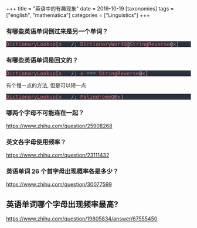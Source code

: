 +++
title = "英语中的有趣现象"
date = 2019-10-19
[taxonomies]
tags = ["english", "mathematica"]
categories = ["Linguistics"]
+++

<h3>有哪些英语单词倒过来是另一个单词？</h3><pre style="background-color:#2b303b;">
<span style="color:#eb6772;">DictionaryLookup</span><span style="color:#abb2bf;">[</span><span style="color:#eb6772;">x__ </span><span style="color:#adb7c9;">/; </span><span style="color:#eb6772;">DictionaryWordQ</span><span style="color:#adb7c9;">@</span><span style="color:#eb6772;">StringReverse</span><span style="color:#adb7c9;">@</span><span style="color:#eb6772;">x</span><span style="color:#abb2bf;">]</span></pre>
<h3>有哪些英语单词是回文的？</h3><pre style="background-color:#2b303b;">
<span style="color:#eb6772;">DictionaryLookup</span><span style="color:#abb2bf;">[</span><span style="color:#eb6772;">x__ </span><span style="color:#adb7c9;">/; </span><span style="color:#eb6772;">x </span><span style="color:#adb7c9;">=== </span><span style="color:#eb6772;">StringReverse</span><span style="color:#adb7c9;">@</span><span style="color:#eb6772;">x</span><span style="color:#abb2bf;">]</span></pre>
<p>有个慢一点的方法, 但是可以短一点</p><pre style="background-color:#2b303b;">
<span style="color:#eb6772;">DictionaryLookup</span><span style="color:#abb2bf;">[</span><span style="color:#eb6772;">x__ </span><span style="color:#adb7c9;">/; </span><span style="color:#eb6772;">PalindromeQ</span><span style="color:#adb7c9;">@</span><span style="color:#eb6772;">x</span><span style="color:#abb2bf;">]</span></pre>
<h3>哪两个字母不可能连在一起？</h3><p><a href="href=\"https://www.zhihu.com/question/25908268\"">https://www.zhihu.com/question/25908268</a></p><h3>英文各字母使用频率？</h3><p><a href="href=\"https://www.zhihu.com/question/23111432\"">https://www.zhihu.com/question/23111432</a></p><h3>英语单词 26 个首字母出现概率各是多少？</h3><p><a href="href=\"https://www.zhihu.com/question/30077599\"">https://www.zhihu.com/question/30077599</a></p><h2>英语单词哪个字母出现频率最高?</h2><p><a href="href=\"https://www.zhihu.com/question/19805834/answer/67555450\"">https://www.zhihu.com/question/19805834/answer/67555450</a></p>
